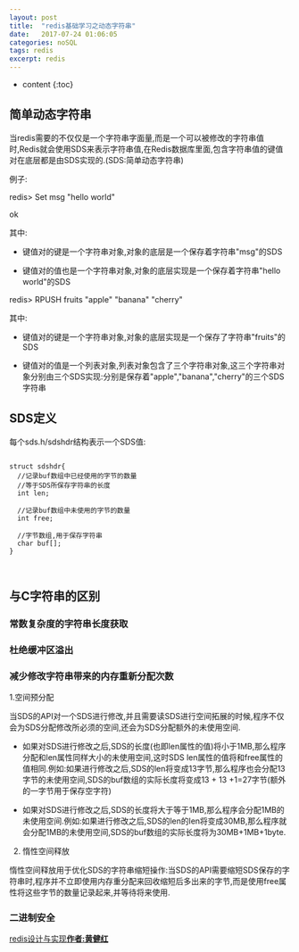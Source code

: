 ```yaml
---
layout: post
title:  "redis基础学习之动态字符串"
date:   2017-07-24 01:06:05
categories: noSQL
tags: redis
excerpt: redis
---
```



* content
{:toc}


## 简单动态字符串

当redis需要的不仅仅是一个字符串字面量,而是一个可以被修改的字符串值时,Redis就会使用SDS来表示字符串值,在Redis数据库里面,包含字符串值的键值对在底层都是由SDS实现的.(SDS:简单动态字符串)

例子:

redis> Set msg "hello world"

ok

其中:

- 键值对的键是一个字符串对象,对象的底层是一个保存着字符串"msg"的SDS

- 键值对的值也是一个字符串对象,对象的底层实现是一个保存着字符串"hello world"的SDS

redis> RPUSH fruits "apple" "banana" "cherry"

其中:

- 键值对的键是一个字符串对象,对象的底层实现是一个保存了字符串"fruits"的SDS

- 键值对的值是一个列表对象,列表对象包含了三个字符串对象,这三个字符串对象分别由三个SDS实现:分别是保存着"apple","banana","cherry"的三个SDS字符串


## SDS定义

每个sds.h/sdshdr结构表示一个SDS值:

```

struct sdshdr{
  //记录buf数组中已经使用的字节的数量
  //等于SDS所保存字符串的长度
  int len;

  //记录buf数组中未使用的字节的数量
  int free;

  //字节数组,用于保存字符串
  char buf[];
}



```

## 与C字符串的区别


### 常数复杂度的字符串长度获取

### 杜绝缓冲区溢出

### 减少修改字符串带来的内存重新分配次数

1.空间预分配

当SDS的API对一个SDS进行修改,并且需要读SDS进行空间拓展的时候,程序不仅会为SDS分配修改所必须的空间,还会为SDS分配额外的未使用空间.

- 如果对SDS进行修改之后,SDS的长度(也即len属性的值)将小于1MB,那么程序分配和len属性同样大小的未使用空间,这时SDS len属性的值将和free属性的值相同.例如:如果进行修改之后,SDS的len将变成13字节,那么程序也会分配13字节的未使用空间,SDS的buf数组的实际长度将变成13 + 13 +1=27字节(额外的一字节用于保存空字符)

- 如果对SDS进行修改之后,SDS的长度将大于等于1MB,那么程序会分配1MB的未使用空间.例如:如果进行修改之后,SDS的len的len将变成30MB,那么程序就会分配1MB的未使用空间,SDS的buf数组的实际长度将为30MB+1MB+1byte.

2. 惰性空间释放

惰性空间释放用于优化SDS的字符串缩短操作:当SDS的API需要缩短SDS保存的字符串时,程序并不立即使用内存重分配来回收缩短后多出来的字节,而是使用free属性将这些字节的数量记录起来,并等待将来使用.

### 二进制安全

[redis设计与实现**作者:黄健红**](https://book.douban.com/subject/25900156/) 
